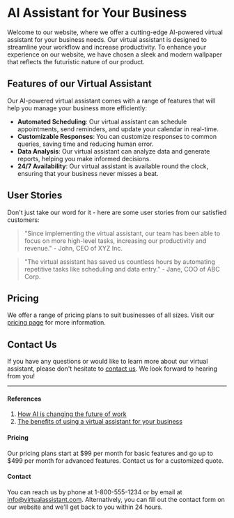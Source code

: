 <!--font:Poppins-->

# AI Assistant for Your Business

Welcome to our website, where we offer a cutting-edge AI-powered virtual assistant for your business needs. Our virtual assistant is designed to streamline your workflow and increase productivity. To enhance your experience on our website, we have chosen a sleek and modern wallpaper that reflects the futuristic nature of our product.

## Features of our Virtual Assistant

Our AI-powered virtual assistant comes with a range of features that will help you manage your business more efficiently:

- **Automated Scheduling**: Our virtual assistant can schedule appointments, send reminders, and update your calendar in real-time.
- **Customizable Responses**: You can customize responses to common queries, saving time and reducing human error.
- **Data Analysis**: Our virtual assistant can analyze data and generate reports, helping you make informed decisions.
- **24/7 Availability**: Our virtual assistant is available round the clock, ensuring that your business never misses a beat.

## User Stories

Don't just take our word for it - here are some user stories from our satisfied customers:

> "Since implementing the virtual assistant, our team has been able to focus on more high-level tasks, increasing our productivity and revenue." - John, CEO of XYZ Inc.

> "The virtual assistant has saved us countless hours by automating repetitive tasks like scheduling and data entry." - Jane, COO of ABC Corp.

## Pricing

We offer a range of pricing plans to suit businesses of all sizes. Visit our [pricing page](#pricing) for more information.

## Contact Us

If you have any questions or would like to learn more about our virtual assistant, please don't hesitate to [contact us](#contact). We look forward to hearing from you!

---

#### References

1. [How AI is changing the future of work](#)
2. [The benefits of using a virtual assistant for your business](#)

#### Pricing

Our pricing plans start at $99 per month for basic features and go up to $499 per month for advanced features. Contact us for a customized quote.

#### Contact

You can reach us by phone at 1-800-555-1234 or by email at info@virtualassistant.com. Alternatively, you can fill out the contact form on our website and we'll get back to you within 24 hours.

<!--

Write me content for website with wallpaper which alt text is:

"A stylized illustration of an AI-powered robot, with sleek and modern graphics and a minimalist color scheme."

The name/title of the page should not be 1:1 copy of the alt text but rather a real content of the website which is using this wallpaper.

- Use markdown format 
- Start with heading
- Heading should be short and concise
- The content should look like a real website 
- The website should not be about the wallpaper, wallpaper is just a related background
- Heading should be contain work "wallpaper" or "background"
- Include real sections like references, contact, user stories, etc. use things relevant to the page purpose.
- Feel free to use structure like headings, bullets, numbering, blockquotes, paragraphs, horizontal lines, etc.
- You can use formatting like bold or _italic_
- You can include UTF-8 emojis
- Links should be only #hash anchors (and you can refer to the document itself)
- Do not include images


---


# AI-Powered Virtual Assistant for Your Business

Welcome to our website, where we offer a cutting-edge AI-powered virtual assistant for your business needs. Our virtual assistant is designed to streamline your workflow and increase productivity. To enhance your experience on our website, we have chosen a sleek and modern wallpaper that reflects the futuristic nature of our product.

## Features of our Virtual Assistant

Our AI-powered virtual assistant comes with a range of features that will help you manage your business more efficiently:

- **Automated Scheduling**: Our virtual assistant can schedule appointments, send reminders, and update your calendar in real-time.
- **Customizable Responses**: You can customize responses to common queries, saving time and reducing human error.
- **Data Analysis**: Our virtual assistant can analyze data and generate reports, helping you make informed decisions.
- **24/7 Availability**: Our virtual assistant is available round the clock, ensuring that your business never misses a beat.

## User Stories

Don't just take our word for it - here are some user stories from our satisfied customers:

> "Since implementing the virtual assistant, our team has been able to focus on more high-level tasks, increasing our productivity and revenue." - John, CEO of XYZ Inc.

> "The virtual assistant has saved us countless hours by automating repetitive tasks like scheduling and data entry." - Jane, COO of ABC Corp.

## Pricing

We offer a range of pricing plans to suit businesses of all sizes. Visit our [pricing page](#pricing) for more information.

## Contact Us

If you have any questions or would like to learn more about our virtual assistant, please don't hesitate to [contact us](#contact). We look forward to hearing from you!

---

#### References

1. [How AI is changing the future of work](#)
2. [The benefits of using a virtual assistant for your business](#)

#### Pricing

Our pricing plans start at $99 per month for basic features and go up to $499 per month for advanced features. Contact us for a customized quote.

#### Contact

You can reach us by phone at 1-800-555-1234 or by email at info@virtualassistant.com. Alternatively, you can fill out the contact form on our website and we'll get back to you within 24 hours.


---


Write me a Google font which is best fitting for the website.

Pick from the list:
- Montserrat
- IBM Plex Sans
- Cinzel Decorative
- Roboto
- Futura
- Poppins
- Alegreya
- Raleway
- Inter
- Lato
- Barlow Condensed
- Playfair Display
- Open Sans
- Exo 2
- Lobster
- Cormorant Garamond
- Orbitron
- Cinzel
- Cabin
- Creepster
- Great Vibes
- Dancing Script


Write just the font name nothing else.


---


Poppins

-->
